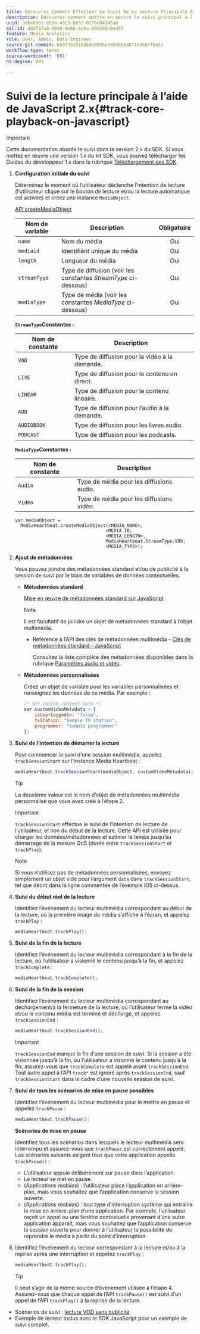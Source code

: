 ```yaml
---
title: Découvrez Comment Effectuer Le Suivi De La Lecture Principale À L’Aide De JavaScript 2.x
description: Découvrez comment mettre en oeuvre le suivi principal à l’aide du SDK Media dans un navigateur à l’aide des applications JavaScript 2.x.
uuid: 3d6e0ab1-899a-43c3-b632-8276e84345ab
exl-id: d8af37a0-9048-4e6b-8cba-809386cbed5f
feature: Media Analytics
role: User, Admin, Data Engineer
source-git-commit: b6df391016ab4b9095e3993808a877e3587f0a51
workflow-type: tm+mt
source-wordcount: '691'
ht-degree: 96%

---
```


# Suivi de la lecture principale à l’aide de JavaScript 2.x{#track-core-playback-on-javascript}

>[!IMPORTANT]
>Cette documentation aborde le suivi dans la version 2.x du SDK. Si vous mettez en œuvre une version 1.x du kit SDK, vous pouvez télécharger les Guides du développeur 1.x dans la rubrique [Téléchargement des SDK](/help/sdk-implement/download-sdks.md).

1. **Configuration initiale du suivi**

   Déterminez le moment où l’utilisateur déclenche l’intention de lecture (l’utilisateur clique sur le bouton de lecture et/ou la lecture automatique est activée) et créez une instance `MediaObject`.

   [API createMediaObject](https://adobe-marketing-cloud.github.io/media-sdks/reference/javascript/MediaHeartbeat.html#.createMediaObject)

   | Nom de variable | Description | Obligatoire |
   | --- | --- | :---: |
   | `name` | Nom du média | Oui |
   | `mediaid` | Identifiant unique du média | Oui |
   | `length` | Longueur du média | Oui |
   | `streamType` | Type de diffusion (voir les constantes _StreamType_ ci-dessous) | Oui |
   | `mediaType` | Type de média (voir les constantes _MediaType_ ci-dessous) | Oui |

   **`StreamType`Constantes :**

   | Nom de constante | Description   |
   |---|---|
   | `VOD` | Type de diffusion pour la vidéo à la demande. |
   | `LIVE` | Type de diffusion pour le contenu en direct. |
   | `LINEAR` | Type de diffusion pour le contenu linéaire. |
   | `AOD` | Type de diffusion pour l’audio à la demande. |
   | `AUDIOBOOK` | Type de diffusion pour les livres audio. |
   | `PODCAST` | Type de diffusion pour les podcasts. |

   **`MediaType`Constantes :**

   | Nom de constante | Description |
   |---|---|
   | `Audio` | Type de média pour les diffusions audio. |
   | `Video` | Type de média pour les diffusions vidéo. |

   ```
   var mediaObject =  
     MediaHeartbeat.createMediaObject(<MEDIA_NAME>,  
                                     <MEDIA_ID,  
                                     <MEDIA_LENGTH>,
                                     MediaHeartbeat.StreamType.VOD,
                                     <MEDIA_TYPE>);
   ```

1. **Ajout de métadonnées**

   Vous pouvez joindre des métadonnées standard et/ou de publicité à la session de suivi par le biais de variables de données contextuelles.

   * **Métadonnées standard**

      [Mise en œuvre de métadonnées standard sur JavaScript](/help/sdk-implement/track-av-playback/impl-std-metadata/impl-std-md-js/impl-std-metadata-js.md)

      >[!NOTE]
      >
      >Il est facultatif de joindre un objet de métadonnées standard à l’objet multimédia.

      * Référence à l’API des clés de métadonnées multimédia - [Clés de métadonnées standard - JavaScript](https://adobe-marketing-cloud.github.io/media-sdks/reference/javascript)

         Consultez la liste complète des métadonnées disponibles dans la rubrique [Paramètres audio et vidéo](/help/metrics-and-metadata/audio-video-parameters.md).
   * **Métadonnées personnalisées**

      Créez un objet de variable pour les variables personnalisées et renseignez les données de ce média. Par exemple :

      ```js
      /* Set custom context data */
      var customVideoMetadata = {
          isUserLoggedIn: "false",
          tvStation: "Sample TV station",
          programmer: "Sample programmer"
      };
      ```


1. **Suivi de l’intention de démarrer la lecture**

   Pour commencer le suivi d’une session multimédia, appelez `trackSessionStart` sur l’instance Media Heartbeat :

   ```js
   mediaHeartbeat.trackSessionStart(mediaObject, customVideoMetadata);
   ```

   >[!TIP]
   >
   >La deuxième valeur est le nom d’objet de métadonnées multimédia personnalisé que vous avez créé à l’étape 2.

   >[!IMPORTANT]
   >
   >`trackSessionStart` effectue le suivi de l’intention de lecture de l’utilisateur, et non du début de la lecture. Cette API est utilisée pour charger les données/métadonnées et estimer le temps jusqu’au démarrage de la mesure QoS (durée entre `trackSessionStart` et `trackPlay`).

   >[!NOTE]
   >
   >Si vous n’utilisez pas de métadonnées personnalisées, envoyez simplement un objet vide pour l’argument `data` dans `trackSessionStart`, tel que décrit dans la ligne commentée de l’exemple iOS ci-dessus.

1. **Suivi du début réel de la lecture**

   Identifiez l’événement du lecteur multimédia correspondant au début de la lecture, où la première image du média s’affiche à l’écran, et appelez `trackPlay` :

   ```js
   mediaHeartbeat.trackPlay();
   ```

1. **Suivi de la fin de la lecture**

   Identifiez l’événement du lecteur multimédia correspondant à la fin de la lecture, où l’utilisateur a visionné le contenu jusqu’à la fin, et appelez `trackComplete` :

   ```js
   mediaHeartbeat.trackComplete();
   ```

1. **Suivi de la fin de la session**

   Identifiez l’événement du lecteur multimédia correspondant au déchargement/à la fermeture de la lecture, où l’utilisateur ferme la vidéo et/ou le contenu média est terminé et déchargé, et appelez `trackSessionEnd` :

   ```js
   mediaHeartbeat.trackSessionEnd();
   ```

   >[!IMPORTANT]
   >
   >`trackSessionEnd` marque la fin d’une session de suivi. Si la session a été visionnée jusqu’à la fin, où l’utilisateur a visionné le contenu jusqu’à la fin, assurez-vous que `trackComplete` est appelé avant `trackSessionEnd`. Tout autre appel à l’API `track*` est ignoré après `trackSessionEnd`, sauf `trackSessionStart` dans le cadre d’une nouvelle session de suivi.

1. **Suivi de tous les scénarios de mise en pause possibles**

   Identifiez l’événement du lecteur multimédia pour le mettre en pause et appelez `trackPause` :

   ```js
   mediaHeartbeat.trackPause();
   ```

   **Scénarios de mise en pause**

   Identifiez tous les scénarios dans lesquels le lecteur multimédia sera interrompu et assurez-vous que `trackPause` est correctement appelé. Les scénarios suivants exigent tous que votre application appelle `trackPause()` :

   * L’utilisateur appuie délibérément sur pause dans l’application.
   * Le lecteur se met en pause.
   * (*Applications mobiles*) : l’utilisateur place l’application en arrière-plan, mais vous souhaitez que l’application conserve la session ouverte.
   * (*Applications mobiles*) : tout type d’interruption système qui entraîne la mise en arrière-plan d’une application. Par exemple, l’utilisateur reçoit un appel ou une fenêtre contextuelle provenant d’une autre application apparaît, mais vous souhaitez que l’application conserve la session ouverte pour donner à l’utilisateur la possibilité de reprendre le média à partir du point d’interruption.

1. Identifiez l’événement du lecteur correspondant à la lecture et/ou à la reprise après une interruption et appelez `trackPlay` :

   ```js
   mediaHeartbeat.trackPlay();
   ```

   >[!TIP]
   >
   >Il peut s’agir de la même source d’événement utilisée à l’étape 4. Assurez-vous que chaque appel de l’API `trackPause()` est suivi d’un appel de l’API `trackPlay()` à la reprise de la lecture.

* Scénarios de suivi : [lecture VOD sans publicité](/help/sdk-implement/tracking-scenarios/vod-no-intrs-details.md)
* Exemple de lecteur inclus avec le SDK JavaScript pour un exemple de suivi complet.
